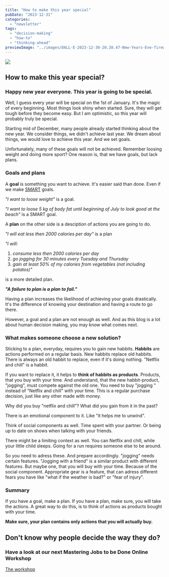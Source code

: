 ```yaml
---
title: "How to make this year special"
pubDate: "2023-12-31"
categories:
  - "newsletter"
tags:
  - "decision-making"
  - "how-to"
  - "thinking-ahead"
previewImage: "../images/DALL·E-2023-12-30-20.38.47-New-Years-Eve-fireworks-over-the-city-of-Bonn-Germany-viewed-from-the-Drachenfels.-The-image-is-in-a-watercolor-and-geometric-style-featuring-colo.png"
---
```


![](../images/DALL·E-2023-12-30-20.38.47-New-Years-Eve-fireworks-over-the-city-of-Bonn-Germany-viewed-from-the-Drachenfels.-The-image-is-in-a-watercolor-and-geometric-style-featuring-colo-1024x585.png)

## How to make this year special?

### Happy new year everyone. This year is going to be special. 

Well, I guess every year will be special on the 1st of January. It's the magic of every beginning. Most things look shiny when started. Sure, they will get tough before they become easy. But I am optimistic, so this year will probably truly be special.

Starting mid of December, many people already started thinking about the new year. We consider things, we didn't achieve last year. We dream about things, we would love to achieve this year. And we set goals.

Unfortunately, many of these goals will not be achieved. Remember loosing weight and doing more sport? One reason is, that we have goals, but lack plans.

### Goals and plans

A **goal** is something you want to achieve. It's easier said than done. Even if we make [SMART](https://de.wikipedia.org/wiki/SMART_(Projektmanagement)) goals.

_"I want to loose weight"_ is a goal.

_"I want to loose 5 kg of body fat until beginning of July to look good at the beach"_ is a SMART goal.

A **plan** on the other side is a desciption of actions you are going to do.

_"I will eat less then 2000 calories per day"_ is a plan

_"I will:_

1. _consume less then 2000 calories per day_
2. _go jogging for 30 minutes every Tuesday and Thursday_
3. _gain at least 50% of my calories from vegetables (not including potatos)"_

is a more detailed plan.

**_"A failure to plan is a plan to fail."_**

Having a plan increases the likelihood of achieving your goals drastically. It's the difference of knowing your destination and having a route to go there.

However, a goal and a plan are not enough as well. And as this blog is a lot about human decision making, you may know what comes next.

### What makes someone choose a new solution?

Sticking to a plan, everyday, requires you to gain new habbits. **Habbits** are actions performed on a regular basis. New habbits replace old habbits. There is always an old habbit to replace, even if it's doing nothing. "Netflix and chill" is a habbit.

If you want to replace it, it helps to **think of habbits as products**. Products, that you buy with your time. And understand, that the new habbit-product, "jogging", must compete against the old one. You need to buy "jogging " instead of "Netflix and chill" with your time. This is a regular purchase decision, just like any other made with money. 

Why did you buy "netflix and chill"? What did you gain from it in the past?

There is an emotional component to it. Like "it helps me to unwind".

Think of social components as well. Time spent with your partner. Or being up to date on shows when talking with your friends.

There might be a limiting context as well. You can Netflix and chill, while your little child sleeps. Going for a run requires someone else to be around.

So you need to adress these. And prepare accordingly. "jogging" needs certain features. "Jogging with a friend" is a similar product with different features. But maybe one, that you will buy with your time. Because of the social component. Appropriate gear is a feature, that can adress different fears you have like "what if the weather is bad?" or "fear of injury".

### Summary

If you have a goal, make a plan. If you have a plan, make sure, you will take the actions. A great way to do this, is to think of actions as products bought with your time. 

**Make sure, your plan contains only actions that you will actually buy.**

## Don't know why people decide the way they do?

### Have a look at our next Mastering Jobs to be Done Online Workshop

[The workshop](https://utxo.solutions/services/mastering-jobs-to-be-done-online-workshop/)
